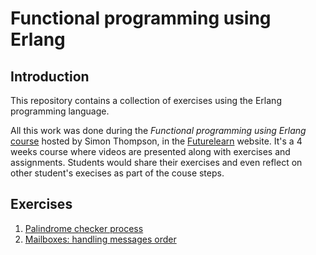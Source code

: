 # Functional programming using Erlang

## Introduction

This repository contains a collection of exercises using the Erlang programming language.

All this work was done during the *Functional programming using Erlang* [course](https://www.futurelearn.com/courses/functional-programming-using-erlang/) hosted by Simon Thompson, in the [Futurelearn](https://www.futurelearn.com/) website. It's a 4 weeks course where videos are presented along with exercises and assignments. Students would share their exercises and even reflect on other student's execises as part of the couse steps.

## Exercises

1. [Palindrome checker process](1/1.5/solution/README)
2. [Mailboxes: handling messages order](1/1.8/README)
